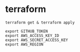 # terraform

`terraform get & terraform apply`

```
export GITHUB_TOKEN
export AWS_ACCESS_KEY_ID
export AWS_SECRET_ACCESS_KEY
export AWS_REGION
```
